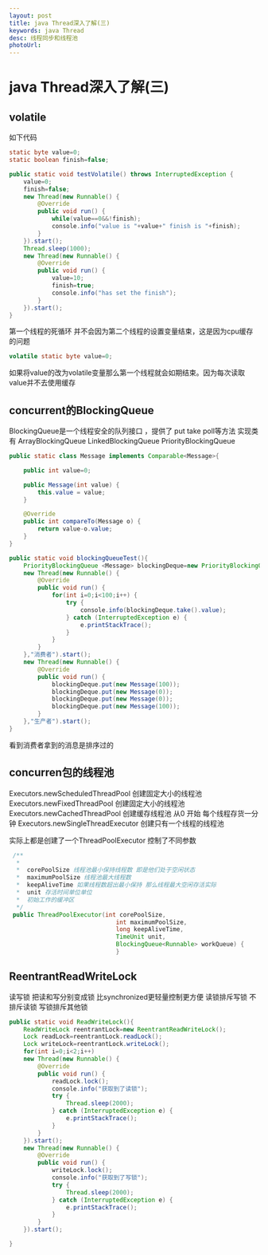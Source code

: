 ```yaml
---
layout: post
title: java Thread深入了解(三)
keywords: java Thread 
desc: 线程同步和线程池
photoUrl:
---
```


# java Thread深入了解(三)

## volatile
如下代码
```java
static byte value=0;
static boolean finish=false;

public static void testVolatile() throws InterruptedException {
    value=0;
    finish=false;
    new Thread(new Runnable() {
        @Override
        public void run() {
            while(value==0&&!finish);
            console.info("value is "+value+" finish is "+finish);
        }
    }).start();
    Thread.sleep(1000);
    new Thread(new Runnable() {
        @Override
        public void run() {
            value=10;
            finish=true;
            console.info("has set the finish");
        }
    }).start();
}
```
第一个线程的死循环 并不会因为第二个线程的设置变量结束，这是因为cpu缓存的问题
```java
volatile static byte value=0;
```
如果将value的改为volatile变量那么第一个线程就会如期结束。因为每次读取value并不去使用缓存

## concurrent的BlockingQueue
BlockingQueue是一个线程安全的队列接口 ，提供了 put take poll等方法
实现类有 ArrayBlockingQueue LinkedBlockingQueue PriorityBlockingQueue
```java
public static class Message implements Comparable<Message>{

    public int value=0;

    public Message(int value) {
        this.value = value;
    }

    @Override
    public int compareTo(Message o) {
        return value-o.value;
    }
}

public static void blockingQueueTest(){
    PriorityBlockingQueue <Message> blockingDeque=new PriorityBlockingQueue <Message>();
    new Thread(new Runnable() {
        @Override
        public void run() {
            for(int i=0;i<100;i++) {
                try {
                    console.info(blockingDeque.take().value);
                } catch (InterruptedException e) {
                    e.printStackTrace();
                }
            }
        }
    },"消费者").start();
    new Thread(new Runnable() {
        @Override
        public void run() {
            blockingDeque.put(new Message(100));
            blockingDeque.put(new Message(0));
            blockingDeque.put(new Message(0));
            blockingDeque.put(new Message(100));
        }
    },"生产者").start();
}
```
看到消费者拿到的消息是排序过的

## concurren包的线程池
Executors.newScheduledThreadPool 创建固定大小的线程池
Executors.newFixedThreadPool     创建固定大小的线程池
Executors.newCachedThreadPool    创建缓存线程池 从0 开始 每个线程存货一分钟
Executors.newSingleThreadExecutor 创建只有一个线程的线程池

实际上都是创建了一个ThreadPoolExecutor 控制了不同参数
```java
 /**
  *
  *  corePoolSize 线程池最小保持线程数 即是他们处于空闲状态
  *  maximumPoolSize 线程池最大线程数
  *  keepAliveTime 如果线程数超出最小保持 那么线程最大空闲存活实际
  *  unit 存活时间单位单位
  *  初始工作的缓冲区
  */
 public ThreadPoolExecutor(int corePoolSize,
                              int maximumPoolSize,
                              long keepAliveTime,
                              TimeUnit unit,
                              BlockingQueue<Runnable> workQueue) {
                              }
```

## ReentrantReadWriteLock
读写锁 把读和写分别变成锁 比synchronized更轻量控制更方便
读锁排斥写锁 不排斥读锁
写锁排斥其他锁
```java
public static void ReadWriteLock(){
    ReadWriteLock reentrantLock=new ReentrantReadWriteLock();
    Lock readLock=reentrantLock.readLock();
    Lock writeLock=reentrantLock.writeLock();
    for(int i=0;i<2;i++)
    new Thread(new Runnable() {
        @Override
        public void run() {
            readLock.lock();
            console.info("获取到了读锁");
            try {
                Thread.sleep(2000);
            } catch (InterruptedException e) {
                e.printStackTrace();
            }
        }
    }).start();
    new Thread(new Runnable() {
        @Override
        public void run() {
            writeLock.lock();
            console.info("获取到了写锁");
            try {
                Thread.sleep(2000);
            } catch (InterruptedException e) {
                e.printStackTrace();
            }
        }
    }).start();

}
```